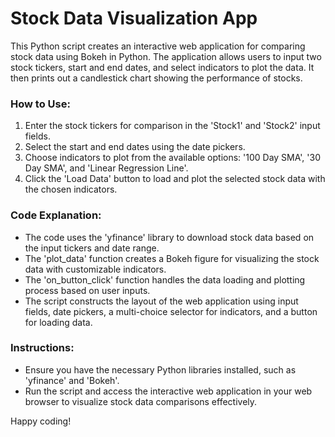 
# Stock Data Visualization App


This Python script creates an interactive web application for comparing stock data using Bokeh in Python. The application allows users to input two stock tickers, start and end dates, and select indicators to plot the data. It then prints out a candlestick chart showing the performance of stocks. 

### How to Use:
1. Enter the stock tickers for comparison in the 'Stock1' and 'Stock2' input fields.
2. Select the start and end dates using the date pickers.
3. Choose indicators to plot from the available options: '100 Day SMA', '30 Day SMA', and 'Linear Regression Line'.
4. Click the 'Load Data' button to load and plot the selected stock data with the chosen indicators.

### Code Explanation:
- The code uses the 'yfinance' library to download stock data based on the input tickers and date range.
- The 'plot_data' function creates a Bokeh figure for visualizing the stock data with customizable indicators.
- The 'on_button_click' function handles the data loading and plotting process based on user inputs.
- The script constructs the layout of the web application using input fields, date pickers, a multi-choice selector for indicators, and a button for loading data.

### Instructions:
- Ensure you have the necessary Python libraries installed, such as 'yfinance' and 'Bokeh'.
- Run the script and access the interactive web application in your web browser to visualize stock data comparisons effectively.

 Happy coding!
